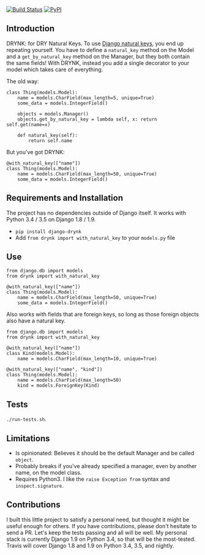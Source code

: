 [![Build Status](https://travis-ci.org/vtbassmatt/django-drynk.svg?branch=master)](https://travis-ci.org/vtbassmatt/django-drynk)
[![PyPI](https://img.shields.io/pypi/v/django-drynk.svg)](https://pypi.python.org/pypi/django-drynk)

Introduction
------------

DRYNK: for DRY Natural Keys.
To use [Django natural keys](https://docs.djangoproject.com/en/1.9/topics/serialization/#natural-keys), you end up repeating yourself.
You have to define a `natural_key` method on the Model and a `get_by_natural_key` method on the Manager, but they both contain the same fields!
With DRYNK, instead you add a single decorator to your model which takes care of everything.

The old way:

    class Thing(models.Model):
    	name = models.CharField(max_length=5, unique=True)
    	some_data = models.IntegerField()
    	
    	objects = models.Manager()
    	objects.get_by_natural_key = lambda self, x: return self.get(name=x)
    	
    	def natural_key(self):
    		return self.name

But you've got DRYNK:

	@with_natural_key(["name"])
    class Thing(models.Model):
    	name = models.CharField(max_length=50, unique=True)
    	some_data = models.IntegerField()


Requirements and Installation
-----------------------------

The project has no dependencies outside of Django itself.
It works with Python 3.4 / 3.5 on Django 1.8 / 1.9.

* `pip install django-drynk`
* Add `from drynk import with_natural_key` to your `models.py` file


Use
---

	from django.db import models
	from drynk import with_natural_key

	@with_natural_key(["name"])
    class Thing(models.Model):
    	name = models.CharField(max_length=50, unique=True)
    	some_data = models.IntegerField()

Also works with fields that are foreign keys, so long as those foreign objects also have a natural key.

	from django.db import models
	from drynk import with_natural_key

	@with_natural_key(["name"])
    class Kind(models.Model):
    	name = models.CharField(max_length=10, unique=True)

	@with_natural_key(["name", "kind"])
    class Thing(models.Model):
    	name = models.CharField(max_length=50)
    	kind = models.ForeignKey(Kind)


Tests
-----

`./run-tests.sh`.


Limitations
-----------

* Is opinionated: Believes it should be the default Manager and be called `object`.
* Probably breaks if you've already specified a manager, even by another name, on the model class.
* Requires Python3. I like the `raise Exception from` syntax and `inspect.signature`.


Contributions
-------------

I built this little project to satisfy a personal need, but thought it might be useful enough for others.
If you have contributions, please don't hesitate to send a PR.
Let's keep the tests passing and all will be well.
My personal stack is currently Django 1.9 on Python 3.4, so that will be the most-tested.
Travis will cover Django 1.8 and 1.9 on Python 3.4, 3.5, and nightly.
